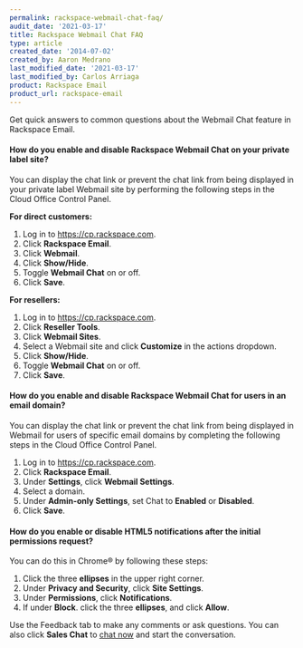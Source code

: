 ```yaml
---
permalink: rackspace-webmail-chat-faq/
audit_date: '2021-03-17'
title: Rackspace Webmail Chat FAQ
type: article
created_date: '2014-07-02'
created_by: Aaron Medrano
last_modified_date: '2021-03-17'
last_modified_by: Carlos Arriaga    
product: Rackspace Email
product_url: rackspace-email
---
```


Get quick answers to common questions about the Webmail Chat feature in
Rackspace Email.

#### How do you enable and disable Rackspace Webmail Chat on your private label site?

You can display the chat link or prevent the chat link from being
displayed in your private label Webmail site by performing the following
steps in the Cloud Office Control Panel.

**For direct customers:**

1.  Log in to <https://cp.rackspace.com>.
2.  Click **Rackspace Email**.
3.  Click **Webmail**.
4.  Click **Show/Hide**.
5.  Toggle **Webmail Chat** on or off.
6.  Click **Save**.

**For resellers:**

1.  Log in to <https://cp.rackspace.com>.
2.  Click **Reseller Tools**.
3.  Click **Webmail Sites**.
4.  Select a Webmail site and click **Customize** in the actions dropdown.
5.  Click **Show/Hide**.
6.  Toggle **Webmail Chat** on or off.
7.  Click **Save**.

#### How do you enable and disable Rackspace Webmail Chat for users in an email domain?

You can display the chat link or prevent the chat link from being
displayed in Webmail for users of specific email domains by completing
the following steps in the Cloud Office Control Panel.

1.  Log in to <https://cp.rackspace.com>.
2.  Click **Rackspace Email**.
3.  Under **Settings**, click **Webmail Settings**.
4.  Select a domain.
5.  Under **Admin-only Settings**, set Chat to **Enabled** or **Disabled**.
6.  Click **Save**.
#### How do you enable or disable HTML5 notifications after the initial permissions request?

You can do this in Chrome&reg; by following these steps:

1.  Click the three **ellipses** in the upper right corner.
2.  Under **Privacy and Security**, click **Site Settings**.
3.  Under **Permissions**, click **Notifications**.
4.  If under **Block**. click the three **ellipses**, and click **Allow**.

Use the Feedback tab to make any comments or ask questions. You can also click
**Sales Chat** to [chat now](https://www.rackspace.com/) and start the conversation.